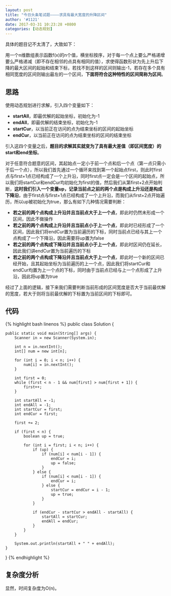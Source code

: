 ```yaml
---
layout: post
title: "今日头条笔试题————求具有最大宽度的升降区间"
author: '#1121'
date: 2017-03-31 10:23:28 +0800
categories: [动态规划]
---
```


具体的题目记不太清了，大致如下：

用一个n维数组表示函数f(x)的n个值，横坐标按序，对于每一个点上要么严格递增要么严格递减（即不存在相邻的点具有相同的值），求使得函数形状为先上升后下降的最大区间的起始和结束下标，若找不到这样的区间则输出-1，若存在多个具有相同宽度的区间则输出最左的一个区间，**下面将符合这种特性的区间简称为区间**。

## 思路

使用动态规划进行求解，引入四个变量如下：

* **startAll**，即最优解的起始坐标，初始化为-1
* **endAll**，即最优解的结束坐标，初始化为-1
* **startCur**，以当前正在访问的点为结束坐标的区间的起始坐标
* **endCur**，以当前正在访问的点为结束坐标的区间的结束坐标

引入这四个变量之后，**题目的求解其实就变为了具有最大差值（即区间宽度）的start和end坐标**。

对于任意符合题意的区间，其起始点一定小于前一个点和后一个点（第一点只需小于后一个点），所以我们首先通过一个循环来找到第一个起始点first，则此时first点与first+1点已经构成了一个上升沿，同时first点一定会是一个区间的起始点，所以我们将startCur和endCur均初始化为first的值，然后我们从第first+2点开始判断，**这时我们引入一个变量up，记录当前点之前的两个点是构成上升沿还是构成下降沿**，由于first点与first+1点已经构成了一个上升沿，而我们从first+2点开始遍历，所以up被初始化为true，那么有如下几种情况需要判断：

* **若之前的两个点构成上升沿并且当前点大于上一个点**，即此时仍然未形成一个区间，因此不做操作
* **若之前的两个点构成上升沿并且当前点小于上一个点**，即此时已经形成了一个区间，因此我们将endCur置为当前遍历的下标，同时当前点已经与其上一个点构成了一个下降沿，因此需要将up置为false
* **若之前的两个点构成下降沿并且当前点小于上一个点**，即此时区间仍在延长，因此我们讲endCur置为当前遍历的下标
* **若之前的两个点构成下降沿并且当前点大于上一个点**，即此时一个新的区间已经开始，且其起始坐标为当前遍历的上一个点，因此我们将startCur和endCur均置为上一个点的下标，同时由于当前点已经与上一个点形成了上升沿，因此将up置为true

经过了上面的逻辑，接下来我们需要判断当前形成的区间宽度是否大于当前最优解的宽度，若大于则将当前最优解的下标置为当前区间的下标即可。

## 代码

{% highlight bash linenos %}
public class Solution {

    public static void main(String[] args) {
        Scanner in = new Scanner(System.in);

        int n = in.nextInt();
        int[] num = new int[n];

        for (int i = 0; i < n; i++) {
            num[i] = in.nextInt();
        }

        int first = 0;
        while (first < n - 1 && num[first] > num[first + 1]) {
            first++;
        }

        int startAll = -1;
        int endAll = -1;
        int startCur = first;
        int endCur = first;

        first += 2;

        if (first < n) {
            boolean up = true;

            for (int i = first; i < n; i++) {
                if (up) {
                    if (num[i] < num[i - 1]) {
                        endCur = i;
                        up = false;
                    }
                } else {
                    if (num[i] < num[i - 1]) {
                        endCur = i;
                    } else {
                        startCur = endCur = i - 1;
                        up = true;
                    }
                }

                if (endCur - startCur > endAll - startAll) {
                    startAll = startCur;
                    endAll = endCur;
                }
            }
        }

        System.out.println(startAll + " " + endAll);
    }

}
{% endhighlight %}

## 复杂度分析

显然，时间复杂度为O(n)。
